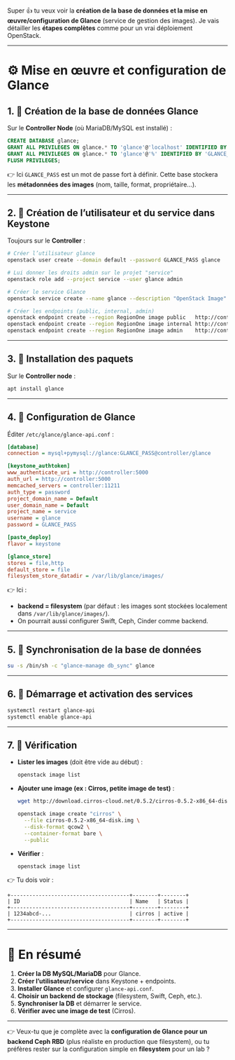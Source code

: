 Super 👍 tu veux voir la **création de la base de données et la mise en œuvre/configuration de Glance** (service de gestion des images).
Je vais détailler les **étapes complètes** comme pour un vrai déploiement OpenStack.

---

# ⚙️ Mise en œuvre et configuration de Glance

## 1. 🔹 Création de la base de données Glance

Sur le **Controller Node** (où MariaDB/MySQL est installé) :

```sql
CREATE DATABASE glance;
GRANT ALL PRIVILEGES ON glance.* TO 'glance'@'localhost' IDENTIFIED BY 'GLANCE_PASS';
GRANT ALL PRIVILEGES ON glance.* TO 'glance'@'%' IDENTIFIED BY 'GLANCE_PASS';
FLUSH PRIVILEGES;
```

👉 Ici `GLANCE_PASS` est un mot de passe fort à définir.
Cette base stockera les **métadonnées des images** (nom, taille, format, propriétaire…).

---

## 2. 🔹 Création de l’utilisateur et du service dans Keystone

Toujours sur le **Controller** :

```bash
# Créer l’utilisateur glance
openstack user create --domain default --password GLANCE_PASS glance

# Lui donner les droits admin sur le projet "service"
openstack role add --project service --user glance admin

# Créer le service Glance
openstack service create --name glance --description "OpenStack Image" image

# Créer les endpoints (public, internal, admin)
openstack endpoint create --region RegionOne image public   http://controller:9292
openstack endpoint create --region RegionOne image internal http://controller:9292
openstack endpoint create --region RegionOne image admin    http://controller:9292
```

---

## 3. 🔹 Installation des paquets

Sur le **Controller node** :

```bash
apt install glance
```

---

## 4. 🔹 Configuration de Glance

Éditer `/etc/glance/glance-api.conf` :

```ini
[database]
connection = mysql+pymysql://glance:GLANCE_PASS@controller/glance

[keystone_authtoken]
www_authenticate_uri = http://controller:5000
auth_url = http://controller:5000
memcached_servers = controller:11211
auth_type = password
project_domain_name = Default
user_domain_name = Default
project_name = service
username = glance
password = GLANCE_PASS

[paste_deploy]
flavor = keystone

[glance_store]
stores = file,http
default_store = file
filesystem_store_datadir = /var/lib/glance/images/
```

👉 Ici :

* **backend = filesystem** (par défaut : les images sont stockées localement dans `/var/lib/glance/images/`).
* On pourrait aussi configurer Swift, Ceph, Cinder comme backend.

---

## 5. 🔹 Synchronisation de la base de données

```bash
su -s /bin/sh -c "glance-manage db_sync" glance
```

---

## 6. 🔹 Démarrage et activation des services

```bash
systemctl restart glance-api
systemctl enable glance-api
```

---

## 7. 🔹 Vérification

* **Lister les images** (doit être vide au début) :

  ```bash
  openstack image list
  ```

* **Ajouter une image (ex : Cirros, petite image de test)** :

  ```bash
  wget http://download.cirros-cloud.net/0.5.2/cirros-0.5.2-x86_64-disk.img

  openstack image create "cirros" \
    --file cirros-0.5.2-x86_64-disk.img \
    --disk-format qcow2 \
    --container-format bare \
    --public
  ```

* **Vérifier** :

  ```bash
  openstack image list
  ```

👉 Tu dois voir :

```
+--------------------------------------+--------+--------+
| ID                                   | Name   | Status |
+--------------------------------------+--------+--------+
| 1234abcd-...                         | cirros | active |
+--------------------------------------+--------+--------+
```

---

# 📌 En résumé

1. **Créer la DB MySQL/MariaDB** pour Glance.
2. **Créer l’utilisateur/service** dans Keystone + endpoints.
3. **Installer Glance** et configurer `glance-api.conf`.
4. **Choisir un backend de stockage** (filesystem, Swift, Ceph, etc.).
5. **Synchroniser la DB** et démarrer le service.
6. **Vérifier avec une image de test** (Cirros).

---

👉 Veux-tu que je complète avec la **configuration de Glance pour un backend Ceph RBD** (plus réaliste en production que filesystem), ou tu préfères rester sur la configuration simple en **filesystem** pour un lab ?

